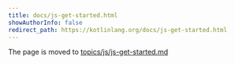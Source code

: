 ```yaml
---
title: docs/js-get-started.html
showAuthorInfo: false
redirect_path: https://kotlinlang.org/docs/js-get-started.html
---
```


The page is moved to [topics/js/js-get-started.md](../../../../docs/topics/js/js-get-started.md)
